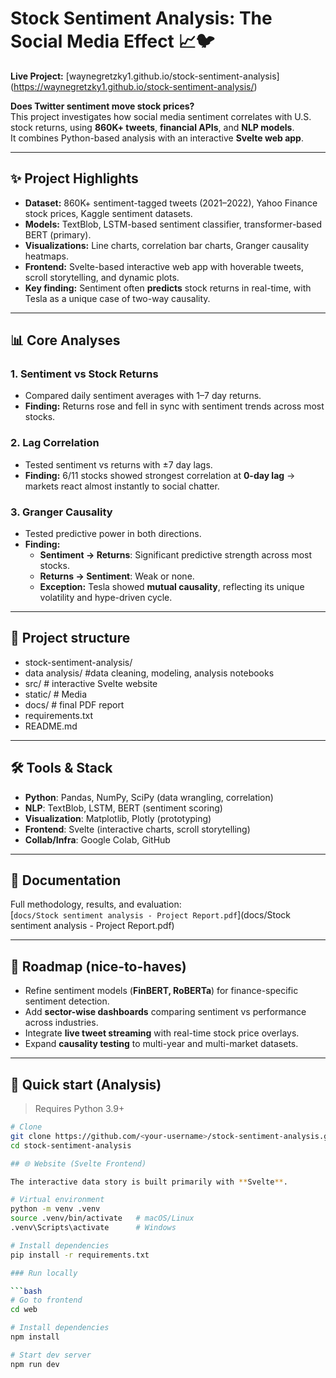 # Stock Sentiment Analysis: The Social Media Effect 📈🐦

**Live Project:** [waynegretzky1.github.io/stock-sentiment-analysis]
(https://waynegretzky1.github.io/stock-sentiment-analysis/)  

**Does Twitter sentiment move stock prices?**  
This project investigates how social media sentiment correlates with U.S. stock returns, using **860K+ tweets**, **financial APIs**, and **NLP models**.  
It combines Python-based analysis with an interactive **Svelte web app**.

---

## ✨ Project Highlights

- **Dataset:** 860K+ sentiment-tagged tweets (2021–2022), Yahoo Finance stock prices, Kaggle sentiment datasets.  
- **Models:** TextBlob, LSTM-based sentiment classifier, transformer-based BERT (primary).  
- **Visualizations:** Line charts, correlation bar charts, Granger causality heatmaps.  
- **Frontend:** Svelte-based interactive web app with hoverable tweets, scroll storytelling, and dynamic plots.  
- **Key finding:** Sentiment often **predicts** stock returns in real-time, with Tesla as a unique case of two-way causality.

---

## 📊 Core Analyses

### 1. Sentiment vs Stock Returns
- Compared daily sentiment averages with 1–7 day returns.  
- **Finding:** Returns rose and fell in sync with sentiment trends across most stocks.  

### 2. Lag Correlation
- Tested sentiment vs returns with ±7 day lags.  
- **Finding:** 6/11 stocks showed strongest correlation at **0-day lag** → markets react almost instantly to social chatter.  

### 3. Granger Causality
- Tested predictive power in both directions.  
- **Finding:**  
  - **Sentiment → Returns**: Significant predictive strength across most stocks.  
  - **Returns → Sentiment**: Weak or none.  
  - **Exception:** Tesla showed **mutual causality**, reflecting its unique volatility and hype-driven cycle.  

---

## 📂 Project structure

- stock-sentiment-analysis/
- data analysis/ #data cleaning, modeling, analysis notebooks
- src/ # interactive Svelte website
- static/ # Media
- docs/ # final PDF report
- requirements.txt
- README.md

---

## 🛠️ Tools & Stack

- **Python**: Pandas, NumPy, SciPy (data wrangling, correlation)  
- **NLP**: TextBlob, LSTM, BERT (sentiment scoring)  
- **Visualization**: Matplotlib, Plotly (prototyping)  
- **Frontend**: Svelte (interactive charts, scroll storytelling)  
- **Collab/Infra**: Google Colab, GitHub  

---

## 📑 Documentation

Full methodology, results, and evaluation:  
[`docs/Stock sentiment analysis - Project Report.pdf`](docs/Stock sentiment analysis - Project Report.pdf)

---

## 🔮 Roadmap (nice-to-haves)

- Refine sentiment models (**FinBERT, RoBERTa**) for finance-specific sentiment detection.  
- Add **sector-wise dashboards** comparing sentiment vs performance across industries.  
- Integrate **live tweet streaming** with real-time stock price overlays.  
- Expand **causality testing** to multi-year and multi-market datasets.  

---
## 🚀 Quick start (Analysis)

> Requires Python 3.9+

```bash
# Clone
git clone https://github.com/<your-username>/stock-sentiment-analysis.git
cd stock-sentiment-analysis

## 🌐 Website (Svelte Frontend)

The interactive data story is built primarily with **Svelte**.

# Virtual environment
python -m venv .venv
source .venv/bin/activate   # macOS/Linux
.venv\Scripts\activate      # Windows

# Install dependencies
pip install -r requirements.txt

### Run locally

```bash
# Go to frontend
cd web

# Install dependencies
npm install

# Start dev server
npm run dev







